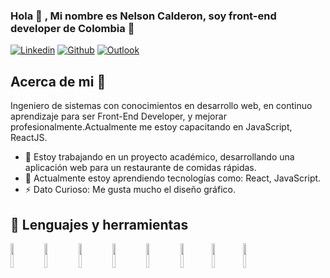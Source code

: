 ### Hola 👋 , Mi nombre es Nelson Calderon, soy front-end developer de Colombia 🚀

[![Linkedin](https://img.shields.io/badge/-LinkedIn-blue?style=flat&logo=Linkedin&logoColor=white)](https://www.linkedin.com/in/ingnelsoncalderon/) [![Github](https://img.shields.io/badge/-Github-000?style=flat&logo=Github&logoColor=white)](https://github.com/nelsoncalderon) [![Outlook](https://img.shields.io/badge/-Outlook-0078D4?style=flat&logo=Microsoft-Outlook&logoColor=white)](mailto:nelson_calderon456@hotmail.com)

## Acerca de mi 🧐

Ingeniero de sistemas con conocimientos en desarrollo web, en continuo aprendizaje para ser Front-End Developer, y mejorar profesionalmente.Actualmente me estoy capacitando en JavaScript, ReactJS. 

- 🔭 Estoy trabajando en un proyecto académico, desarrollando una aplicación web para un restaurante de comidas rápidas.
- 🌱 Actualmente estoy aprendiendo tecnologías como: React, JavaScript.
- ⚡ Dato Curioso: Me gusta mucho el diseño gráfico.

## 📌 Lenguajes y herramientas

<code><img width="10%" src="https://www.vectorlogo.zone/logos/w3_html5/w3_html5-ar21.svg"></code> <code><img width="10%" src="https://www.vectorlogo.zone/logos/sass-lang/sass-lang-ar21.svg"></code> <code><img width="10%" src="https://www.vectorlogo.zone/logos/javascript/javascript-ar21.svg"></code> <code><img width="10%" src="https://www.vectorlogo.zone/logos/reactjs/reactjs-ar21.svg"></code> <code><img width="10%" src="https://www.vectorlogo.zone/logos/getbootstrap/getbootstrap-ar21.svg"></code>
<code><img width="10%" src="https://www.vectorlogo.zone/logos/figma/figma-ar21.svg"></code><code><img width="10%" src="https://www.vectorlogo.zone/logos/github/github-ar21.svg"></code><code><img width="10%" src="https://www.vectorlogo.zone/logos/netlifyapp_watercss/netlifyapp_watercss-official.svg"></code>
